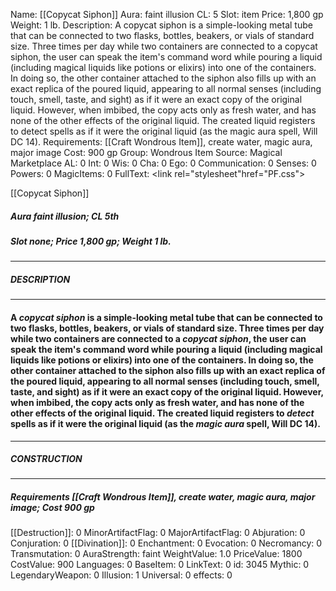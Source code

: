 Name: [[Copycat Siphon]]
Aura: faint illusion
CL: 5
Slot: item
Price: 1,800 gp
Weight: 1 lb.
Description: A copycat siphon is a simple-looking metal tube that can be connected to two flasks, bottles, beakers, or vials of standard size. Three times per day while two containers are connected to a copycat siphon, the user can speak the item's command word while pouring a liquid (including magical liquids like potions or elixirs) into one of the containers. In doing so, the other container attached to the siphon also fills up with an exact replica of the poured liquid, appearing to all normal senses (including touch, smell, taste, and sight) as if it were an exact copy of the original liquid. However, when imbibed, the copy acts only as fresh water, and has none of the other effects of the original liquid. The created liquid registers to detect spells as if it were the original liquid (as the magic aura spell, Will DC 14).
Requirements: [[Craft Wondrous Item]], create water, magic aura, major image
Cost: 900 gp
Group: Wondrous Item
Source: Magical Marketplace
AL: 0
Int: 0
Wis: 0
Cha: 0
Ego: 0
Communication: 0
Senses: 0
Powers: 0
MagicItems: 0
FullText: <link rel="stylesheet"href="PF.css"><div class="heading"><p class="alignleft">[[Copycat Siphon]]</p><div style="clear: both;"></div></div><div><h5><b>Aura </b>faint illusion; <b>CL </b>5th</h5><h5><b>Slot </b>none; <b>Price </b>1,800 gp; <b>Weight </b>1 lb.</h5></div><hr/><div><h5><b>DESCRIPTION</b></h5></div><hr/><div><h4><p>A <i>copycat siphon</i> is a simple-looking metal tube that can be connected to two flasks, bottles, beakers, or vials of standard size. Three times per day while two containers are connected to a <i>copycat siphon</i>, the user can speak the item's command word while pouring a liquid (including magical liquids like potions or elixirs) into one of the containers. In doing so, the other container attached to the siphon also fills up with an exact replica of the poured liquid, appearing to all normal senses (including touch, smell, taste, and sight) as if it were an exact copy of the original liquid. However, when imbibed, the copy acts only as fresh water, and has none of the other effects of the original liquid. The created liquid registers to <i>detect</i> spells as if it were the original liquid (as the <i>magic aura</i> spell, Will DC 14).</p></h4></div><hr/><div><h5><b>CONSTRUCTION</b></h5></div><hr/><div><h5><b>Requirements </b>[[Craft Wondrous Item]], <i>create water</i>, <i>magic aura</i>, <i>major image</i>; <b>Cost </b>900 gp</h5></div>
[[Destruction]]: 0
MinorArtifactFlag: 0
MajorArtifactFlag: 0
Abjuration: 0
Conjuration: 0
[[Divination]]: 0
Enchantment: 0
Evocation: 0
Necromancy: 0
Transmutation: 0
AuraStrength: faint
WeightValue: 1.0
PriceValue: 1800
CostValue: 900
Languages: 0
BaseItem: 0
LinkText: 0
id: 3045
Mythic: 0
LegendaryWeapon: 0
Illusion: 1
Universal: 0
effects: 0
